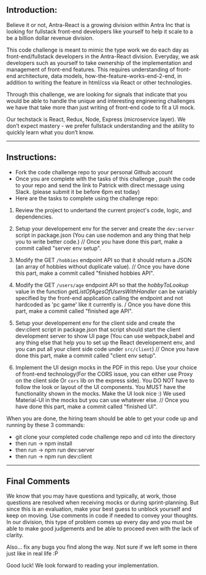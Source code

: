 ## Introduction:

Believe it or not, Antra-React is a growing division within Antra Inc that is looking for fullstack front-end developers like yourself to help it scale to a be a billion dollar revenue division.

This code challenge is meant to mimic the type work we do each day as front-end/fullstack developers in the Antra-React division. Everyday, we ask developers such as yourself to take ownership of the implementation and management of front-end features. This requires understanding of front-end architecture, data models, how-the-feature-works-end-2-end, in addition to writing the feature in html/css via React or other technologies.

Through this challenge, we are looking for signals that indicate that you would be able to handle the unique and interesting engineering challenges we have that take more than just writing of front-end code to fit a UI mock.

Our techstack is React, Redux, Node, Express (microservice layer). We don’t expect mastery - we prefer fullstack understanding and the ability to quickly learn what you don’t know.

---

## Instructions:

- Fork the code challenge repo to your personal Github account
- Once you are complete with the tasks of this challenge , push the code to your repo and send the link to Patrick with direct message using Slack. (please submit it be before 6pm est today)
- Here are the tasks to complete using the challenge repo:

1. Review the project to undertand the current project's code, logic, and dependencies.

2. Setup your developement env for the server and create the `dev:server` script in package.json (You can use nodemon and any thing that help you to write better code.) // Once you have done this part, make a commit called "server env setup".

3. Modify the GET `/hobbies` endpoint API so that it should return a JSON (an array of hobbies without duplicate value).
   // Once you have done this part, make a commit called "finished hobbies API".

4. Modify the GET `/users/age` endpoint API so that the _hobbyToLookup_ value in the function _getListOfAgesOfUsersWithHandler_ can be variably specified by the front-end application calling the endpoint and not hardcoded as 'pc game' like it currently is. / Once you have done this part, make a commit called "finished age API".

5. Setup your developement env for the client side and create the dev:client script in package.json that script should start the client development server to show UI page (You can use webpack,babel and any thing else that help you to set up the React developement env, and you can put all your client side code under `src/client`) // Once you have done this part, make a commit called "client env setup".

6. Implement the UI design mocks in the PDF in this repo. Use your choice of front-end technology(For the CORS issue, you can either use Proxy on the client side Or `cors` lib on the express side). You DO NOT have to follow the look or layout of the UI components. You MUST have the functionality shown in the mocks. Make the UI look nice :) We used Material-UI in the mocks but you can use whatever else. // Once you have done this part, make a commit called "finished UI".

When you are done, the hiring team should be able to get your code up and running by these 3 commands:

- git clone your completed code challenge repo and cd into the directory
- then run -> npm install
- then run -> npm run dev:server
- then run -> npm run dev:client

---

## Final Comments

We know that you may have questions and typically, at work, those questions are resolved when receiving mocks or during sprint-planning. But since this is an evaluation, make your best guess to unblock yourself and keep on moving. Use comments in code if needed to convey your thoughts. In our division, this type of problem comes up every day and you must be able to make good judgements and be able to proceed even with the lack of clarity.

Also… fix any bugs you find along the way. Not sure if we left some in there just like in real life :P

Good luck! We look forward to reading your implementation.
